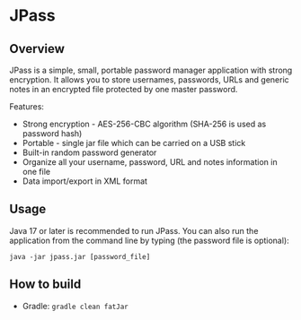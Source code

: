 JPass
=====

Overview
--------
JPass is a simple, small, portable password manager application with strong encryption. It allows you to store usernames, passwords, URLs and generic notes in an encrypted file protected by one master password.

Features:

* Strong encryption - AES-256-CBC algorithm (SHA-256 is used as password hash)
* Portable - single jar file which can be carried on a USB stick
* Built-in random password generator
* Organize all your username, password, URL and notes information in one file
* Data import/export in XML format

Usage
-----
Java 17 or later is recommended to run JPass.
You can also run the application from the command line by typing (the password file is optional):

    java -jar jpass.jar [password_file]

How to build
--------------
* Gradle: `gradle clean fatJar`